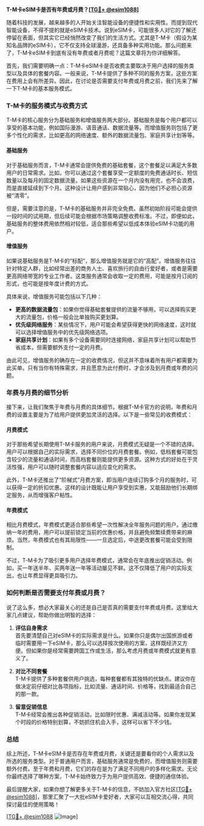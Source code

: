 **T-M卡eSIM卡是否有年费或月费？[[TG💪+ @esim1088](https://t.me/s/esim1088)]**

随着科技的发展，越来越多的人开始关注智能设备的便捷性和实用性。而提到现代智能设备，不得不提的就是eSIM卡技术。说到eSIM卡，可能很多人对它的了解还停留在表面，但其实它已经悄然改变了我们的生活方式。尤其是T-M卡（假设为某知名品牌的eSIM卡），它不仅支持全球漫游，还具备多种实用功能。那么问题来了，T-M卡eSIM卡到底有没有年费或者月费呢？这篇文章将为你详细解答。

首先，我们需要明确一点：T-M卡eSIM卡是否收费主要取决于用户选择的服务类型以及具体的套餐内容。一般来说，T-M卡提供了多种不同的服务方案，这些方案在费用上会有所差异。因此，在讨论是否需要支付年费或月费之前，我们先来了解一下T-M卡的基本服务模式。

### **T-M卡的服务模式与收费方式**

T-M卡的核心服务分为基础服务和增值服务两大部分。基础服务是每个用户都可以享受的基本功能，例如国际漫游、语音通话、数据流量等。而增值服务则包括了更多个性化的需求，比如更高的网络速度、额外的数据流量包、家庭共享计划等等。

#### **基础服务**
对于基础服务而言，T-M卡通常会提供免费的基础套餐，这个套餐足以满足大多数用户的日常需求。比如，你可以通过这个套餐享受一定额度的免费通话时长、短信数量以及每月的固定数据流量。如果这些资源在一个月内没有用完，也不会浪费，而是直接延续到下个月。这种设计让用户感到非常贴心，因为他们不必担心资源被“清零”。

但是，需要注意的是，T-M卡的基础服务并非完全免费。虽然初始阶段可能会提供一段时间的试用期，但后续可能会根据市场策略调整收费标准。不过，即便如此，基础服务的整体费用依然相对较低，适合那些希望以低成本体验eSIM卡功能的用户。

#### **增值服务**
如果说基础服务是T-M卡的“标配”，那么增值服务就是它的“高配”。增值服务往往针对特定人群，比如经常出差的商务人士、喜欢旅行的自由行爱好者，或者是需要更高网络带宽的专业工作者。这类服务通常会收取一定的费用，可能是按月订阅的形式，也可能是按年度计费的方式。

具体来说，增值服务可能包括以下几种：
- **更高的数据流量包**：如果你觉得基础套餐提供的流量不够用，可以选择购买更大的流量包，价格一般会比单独购买更划算。
- **优先级网络服务**：某些情况下，用户可能会希望获得更快的网络速度，这时就可以选择增值服务中的优先级网络选项。
- **家庭共享计划**：如果有多个设备需要同时连接网络，家庭共享计划可以帮助节省成本，但需要额外支付一定的月费。

由此可见，增值服务的确存在一定的收费情况，但这并不意味着所有用户都需要为此买单。只有当你有特殊需求，并且愿意为此付费时，才会涉及到月费或年费的问题。

### **年费与月费的细节分析**

接下来，让我们聚焦于年费与月费的具体细节。根据T-M卡官方的说明，年费和月费的设置主要是为了给用户提供更加灵活的选择。以下是一些常见的收费模式：

#### **月费模式**
对于那些希望长期使用T-M卡服务的用户来说，月费模式无疑是一个不错的选择。用户可以根据自己的实际需求，选择不同价位的月费套餐。例如，低档套餐可能包含较少的流量和通话时间，而高档套餐则能提供更多资源。这种方式的好处在于灵活性强，用户可以随时调整套餐内容以适应变化的需求。

此外，T-M卡还推出了“阶梯式”月费方案，即当用户连续订购多个月的服务时，可以获得一定的折扣优惠。这样的设计既能让用户享受到实惠，又能鼓励他们长期绑定服务，从而增强客户粘性。

#### **年费模式**
相比月费模式，年费模式更适合那些希望一次性解决全年服务问题的用户。通过缴纳一年的费用，用户可以提前锁定当前的优惠价格，并且避免频繁续费带来的麻烦。当然，年费模式也有其局限性——一旦选定后，中途更改套餐可能会受到限制。

不过，T-M卡为了吸引更多用户选择年费模式，通常会在年底推出促销活动。例如，买一年送半年、买两年送一年等活动屡见不鲜。这不仅降低了用户的实际支出，也让年费显得更具吸引力。

### **如何判断是否需要支付年费或月费？**

说了这么多，想必大家最关心的还是自己是否真的需要支付年费或月费。这里给大家几点建议，帮助你做出明智的选择：

1. **评估自身需求**  
   首先要清楚自己对eSIM卡的实际需求是什么。如果你只是偶尔出国旅游或者临时需要用一下eSIM卡，那么可以选择按次使用的方案，这样既经济又方便。但如果你是经常需要跨国工作或生活，那么考虑月费或年费模式就更有意义了。

2. **对比不同套餐**  
   T-M卡提供了多种套餐供用户挑选，每种套餐都有其独特的优缺点。建议你在做决定前仔细对比各项指标，比如流量、通话时间、价格等，找到最适合自己的那一款。

3. **留意促销信息**  
   T-M卡经常会推出各种促销活动，比如限时优惠、满减活动等。如果你发现某个时段的价格特别划算，不妨抓住机会入手，这样可以省下不少钱。

### **总结**

综上所述，T-M卡eSIM卡是否存在年费或月费，关键还是要看你的个人需求以及所选的服务类型。对于普通用户而言，基础服务通常是免费的，而增值服务则需要额外付费。至于年费和月费，它们的存在是为了满足不同用户的多样化需求。无论你最终选择了哪种方案，T-M卡始终致力于为用户提供高效、便捷的通信体验。

最后提醒大家，如果你想了解更多关于T-M卡的信息，不妨加入官方社区[[TG💪+ @esim1088](https://t.me/s/esim1088)]，那里汇聚了一大批eSIM卡爱好者，大家可以互相交流心得，共同探讨最佳的使用策略！

[[TG💪+ @esim1088](https://t.me/s/esim1088) ![Image](https://i.postimg.cc/4NQfJmqS/Snipaste-2025-05-13-00-14-12.png)]